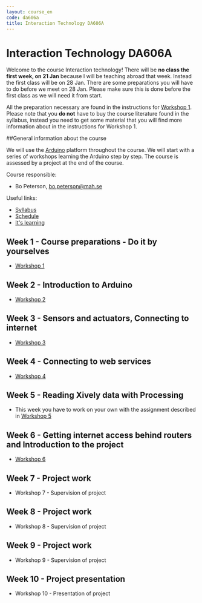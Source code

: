 ```yaml
---
layout: course_en
code: da606a
title: Interaction Technology DA606A
---
```


# Interaction Technology DA606A

Welcome to the course Interaction technology! There will be **no class the first week, on 21 Jan** because I will be teaching abroad that week. Instead the first class will be on 28 Jan. There are some preparations you will have to do before we meet on 28 Jan. Please make sure this is done before the first class as we will need it from start. 

All the preparation necessary are found in the instructions for [Workshop 1](workshops/ws1.html). Please note that you **do not** have to buy the course literature found in the syllabus, instead you need to get some material that you will find more information about in the instructions for Workshop 1.   

##General information about the course

We will use the [Arduino](http://arduino.cc) platform throughout the course. We will start with a series of workshops learning the Arduino step by step. The course is assessed by a project at the end of the course. 

Course responsible:

- Bo Peterson, bo.peterson@mah.se

Useful links:

* [Syllabus][kursplan]
* [Schedule][schema]
* [It's learning][itslearning]

## Week 1 - Course preparations - Do it by yourselves

- [Workshop 1](workshops/ws1.html)

## Week 2 - Introduction to Arduino

- [Workshop 2](workshops/ws2.html)

## Week 3 - Sensors and actuators, Connecting to internet

- [Workshop 3](workshops/ws3.html)

## Week 4 - Connecting to web services

- [Workshop 4](workshops/ws4.html)

## Week 5 - Reading Xively data with Processing

- This week you have to work on your own with the assignment described in [Workshop 5](workshops/ws5.html)

[kursplan]: http://edu.mah.se/da606a#Syllabus
[schema]: http://schema.mah.se/setup/jsp/SchemaGrafik.jsp?intervallTyp=m&sprak=SV&sokMedAND=false&intervallAntal=6&startDatum=2015-01-19&resurser=k.DA606A-20151-TS432-
[itslearning]: https://mah.itslearning.com

## Week 6 - Getting internet access behind routers and Introduction to the project

- [Workshop 6](workshops/ws6.html)

## Week 7 - Project work

- Workshop 7 - Supervision of project 

## Week 8 - Project work

- Workshop 8 - Supervision of project 

## Week 9 - Project work

- Workshop 9 - Supervision of project 

## Week 10 - Project presentation

- Workshop 10 - Presentation of project

 